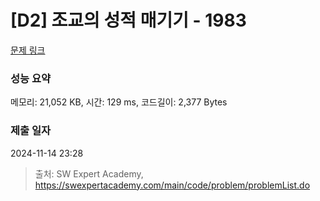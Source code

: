 # [D2] 조교의 성적 매기기 - 1983 

[문제 링크](https://swexpertacademy.com/main/code/problem/problemDetail.do?contestProbId=AV5PwGK6AcIDFAUq) 

### 성능 요약

메모리: 21,052 KB, 시간: 129 ms, 코드길이: 2,377 Bytes

### 제출 일자

2024-11-14 23:28



> 출처: SW Expert Academy, https://swexpertacademy.com/main/code/problem/problemList.do